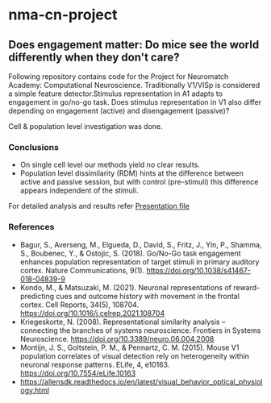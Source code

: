 # nma-cn-project
## Does engagement matter: Do mice see the world differently when they don't care?

Following repository contains code for the Project for Neuromatch Academy: Computational Neuroscience.
Traditionally V1/VISp is considered a simple feature detector.Stimulus representation in A1 adapts to engagement in go/no-go task.
Does stimulus representation in V1 also differ depending on engagement (active) and disengagement (passive)?

Cell & population level investigation was done.


### Conclusions
- On single cell level our methods yield no clear results.
- Population level dissimilarity (RDM) hints at the difference between active and passive 
session, but with control (pre-stimuli) this difference appears independent of the stimuli.

For detailed analysis and results refer [Presentation file](NMA-2021-AwareWolfs.pdf)

### References

- Bagur, S., Averseng, M., Elgueda, D., David, S., Fritz, J., Yin, P., Shamma, S., Boubenec, Y., & Ostojic, S. (2018). 
Go/No-Go task engagement enhances population representation of target stimuli in primary auditory cortex. Nature 
Communications, 9(1). https://doi.org/10.1038/s41467-018-04839-9 
- Kondo, M., & Matsuzaki, M. (2021). Neuronal representations of reward-predicting cues and outcome history with 
movement in the frontal cortex. Cell Reports, 34(5), 108704. https://doi.org/10.1016/j.celrep.2021.108704
- Kriegeskorte, N. (2008). Representational similarity analysis – connecting the branches of systems neuroscience. Frontiers 
in Systems Neuroscience. https://doi.org/10.3389/neuro.06.004.2008
- Montijn, J. S., Goltstein, P. M., & Pennartz, C. M. (2015). Mouse V1 population correlates of visual detection rely on 
heterogeneity within neuronal response patterns. ELife, 4, e10163. https://doi.org/10.7554/eLife.10163
- https://allensdk.readthedocs.io/en/latest/visual_behavior_optical_physiology.html

